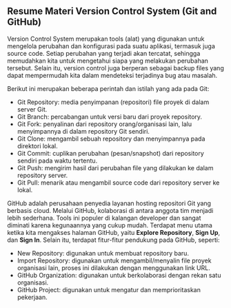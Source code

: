 ## Resume Materi Version Control System (Git and GitHub)

Version Control System merupakan tools (alat) yang digunakan untuk mengelola perubahan dan konfigurasi pada suatu aplikasi, termasuk juga source code. Setiap perubahan yang terjadi akan tercatat, sehingga memudahkan kita untuk mengetahui siapa yang melakukan perubahan tersebut. Selain itu, version control juga berperan sebagai backup files yang dapat mempermudah kita dalam mendeteksi terjadinya bug atau masalah.

Berikut ini merupakan beberapa perintah dan istilah yang ada pada Git:
- Git Repository: media penyimpanan (repositori) file proyek di dalam server Git.
- Git Branch: percabangan untuk versi baru dari proyek repository.
- Git Fork: penyalinan dari repository orang/organisasi lain, lalu menyimpannya di dalam repository Git sendiri.
- Git Clone: mengambil sebuah repository dan menyimpannya pada direktori lokal.
- Git Commit: cuplikan perubahan (pesan/snapshot) dari repository sendiri pada waktu tertentu.
- Git Push: mengirim hasil dari perubahan file yang dilakukan ke dalam repository server.
- Git Pull: menarik atau mengambil source code dari repository server ke lokal.

GitHub adalah perusahaan penyedia layanan hosting repositori Git yang berbasis cloud. Melalui GitHub, kolaborasi di antara anggota tim menjadi lebih sederhana. Tools ini populer di kalangan developer dan sangat diminati karena kegunaannya yang cukup mudah. Terdapat menu utama ketika kita mengakses halaman GitHub, yaitu **Explore Repository**, **Sign Up**, dan **Sign In**. Selain itu, terdapat fitur-fitur pendukung pada GitHub, seperti:
- New Repository: digunakan untuk membuat repository baru.
- Import Repository: digunakan untuk mengambil/menyalin file proyek organisasi lain, proses ini dilakukan dengan menggunakan link URL.
- GitHub Organization: digunakan untuk berkolaborasi dengan rekan satu organisasi.
- GitHub Project: digunakan untuk mengatur dan memprioritaskan pekerjaan.